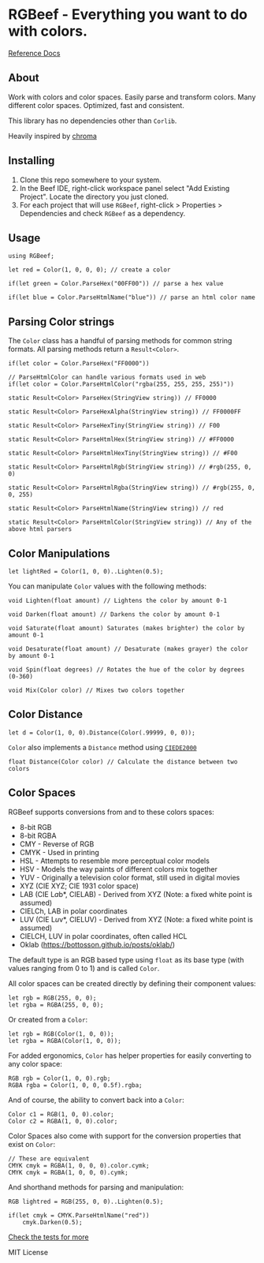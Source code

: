 # RGBeef - Everything you want to do with colors.

[Reference Docs](https://farism.github.io/RGBeef/html/)

## About

Work with colors and color spaces. Easily parse and transform colors. Many different color spaces. Optimized, fast and consistent.

This library has no dependencies other than `Corlib`.

Heavily inspired by [chroma](https://github.com/treeform/chroma)

## Installing

1. Clone this repo somewhere to your system.
2. In the Beef IDE, right-click workspace panel select "Add Existing Project". Locate the directory you just cloned.
3. For each project that will use `RGBeef`, right-click > Properties > Dependencies and check `RGBeef` as a dependency.

## Usage

```bf
using RGBeef;

let red = Color(1, 0, 0, 0); // create a color

if(let green = Color.ParseHex("00FF00")) // parse a hex value

if(let blue = Color.ParseHtmlName("blue")) // parse an html color name
```

## Parsing Color strings

The `Color` class has a handful of parsing methods for common string formats. All parsing methods return a `Result<Color>`.

```bf
if(let color = Color.ParseHex("FF0000"))

// ParseHtmlColor can handle various formats used in web
if(let color = Color.ParseHtmlColor("rgba(255, 255, 255, 255)"))
```

`static Result<Color> ParseHex(StringView string)) // FF0000` 

`static Result<Color> ParseHexAlpha(StringView string)) // FF0000FF` 

`static Result<Color> ParseHexTiny(StringView string)) // F00` 

`static Result<Color> ParseHtmlHex(StringView string)) // #FF0000` 

`static Result<Color> ParseHtmlHexTiny(StringView string)) // #F00` 

`static Result<Color> ParseHtmlRgb(StringView string)) // #rgb(255, 0, 0)` 

`static Result<Color> ParseHtmlRgba(StringView string)) // #rgb(255, 0, 0, 255)` 

`static Result<Color> ParseHtmlName(StringView string)) // red` 

`static Result<Color> ParseHtmlColor(StringView string)) // Any of the above html parsers` 

## Color Manipulations

```bf
let lightRed = Color(1, 0, 0)..Lighten(0.5);
```

You can manipulate `Color` values with the following methods:

`void Lighten(float amount) // Lightens the color by amount 0-1`

`void Darken(float amount) // Darkens the color by amount 0-1`

`void Saturate(float amount) Saturates (makes brighter) the color by amount 0-1`

`void Desaturate(float amount) // Desaturate (makes grayer) the color by amount 0-1`

`void Spin(float degrees) // Rotates the hue of the color by degrees (0-360)`

`void Mix(Color color) // Mixes two colors together`


## Color Distance

```bf
let d = Color(1, 0, 0).Distance(Color(.99999, 0, 0));
```

`Color` also implements a `Distance` method using [`CIEDE2000`](https://en.wikipedia.org/wiki/Color_difference#CIEDE2000)

`float Distance(Color color) // Calculate the distance between two colors`

## Color Spaces

RGBeef supports conversions from and to these colors spaces:

- 8-bit RGB
- 8-bit RGBA
- CMY - Reverse of RGB
- CMYK - Used in printing
- HSL - Attempts to resemble more perceptual color models
- HSV - Models the way paints of different colors mix together
- YUV - Originally a television color format, still used in digital movies
- XYZ (CIE XYZ; CIE 1931 color space)
- LAB (CIE L*a*b*, CIELAB) - Derived from XYZ (Note: a fixed white point is assumed)
- CIELCh, LAB in polar coordinates
- LUV (CIE L*u*v*, CIELUV) - Derived from XYZ (Note: a fixed white point is assumed)
- CIELCH, LUV in polar coordinates, often called HCL
- Oklab (https://bottosson.github.io/posts/oklab/)

The default type is an RGB based type using `float` as its base type (with values ranging from 0 to 1) and is called `Color`.

All color spaces can be created directly by defining their component values:

```bf
let rgb = RGB(255, 0, 0);
let rgba = RGBA(255, 0, 0);
```

Or created from a `Color`:

```bf
let rgb = RGB(Color(1, 0, 0));
let rgba = RGBA(Color(1, 0, 0));
```

For added ergonomics, `Color` has helper properties for easily converting to any color space:

```bf
RGB rgb = Color(1, 0, 0).rgb;
RGBA rgba = Color(1, 0, 0, 0.5f).rgba;
```

And of course, the ability to convert back into a `Color`:

```bf
Color c1 = RGB(1, 0, 0).color;
Color c2 = RGBA(1, 0, 0).color;
```

Color Spaces also come with support for the conversion properties that exist on `Color`:

```bf
// These are equivalent
CMYK cmyk = RGBA(1, 0, 0, 0).color.cymk; 
CMYK cmyk = RGBA(1, 0, 0, 0).cymk; 
```

And shorthand methods for parsing and manipulation:

```bf
RGB lightred = RGB(255, 0, 0)..Lighten(0.5); 

if(let cmyk = CMYK.ParseHtmlName("red"))
    cmyk.Darken(0.5); 
```

[Check the tests for more](https://github.com/farism/RGBeef/src/Tests.bf)

MIT License